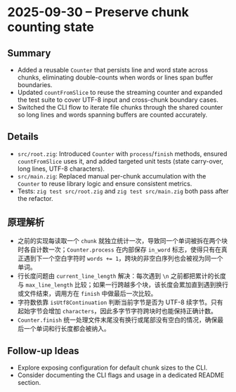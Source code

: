 # 2025-09-30 – Preserve chunk counting state

## Summary
- Added a reusable `Counter` that persists line and word state across chunks, eliminating double-counts when words or lines span buffer boundaries.
- Updated `countFromSlice` to reuse the streaming counter and expanded the test suite to cover UTF-8 input and cross-chunk boundary cases.
- Switched the CLI flow to iterate file chunks through the shared counter so long lines and words spanning buffers are counted accurately.

## Details
- `src/root.zig`: Introduced `Counter` with `process`/`finish` methods, ensured `countFromSlice` uses it, and added targeted unit tests (state carry-over, long lines, UTF-8 characters).
- `src/main.zig`: Replaced manual per-chunk accumulation with the `Counter` to reuse library logic and ensure consistent metrics.
- Tests: `zig test src/root.zig` and `zig test src/main.zig` both pass after the refactor.

## 原理解析
- 之前的实现每读取一个 `chunk` 就独立统计一次，导致同一个单词被拆在两个块时各自计数一次；`Counter.process` 在内部保存 `in_word` 标志，使得只有在真正遇到下一个空白字符时 `words += 1`，跨块的非空白序列也会被视为同一个单词。
- 行长度问题由 `current_line_length` 解决：每次遇到 `\n` 之前都把累计的长度与 `max_line_length` 比较；如果一行跨越多个块，该长度会累加直到遇到换行或文件结束，调用方在 `finish` 中做最后一次比较。
- 字符数依靠 `isUtf8Continuation` 判断当前字节是否为 UTF-8 续字节。只有起始字节会增加 `characters`，因此多字节字符跨块时也能保持正确计数。
- `Counter.finish` 统一处理文件末尾没有换行或尾部没有空白的情况，确保最后一个单词和行长度都会被纳入。

## Follow-up Ideas
- Explore exposing configuration for default chunk sizes to the CLI.
- Consider documenting the CLI flags and usage in a dedicated README section.
